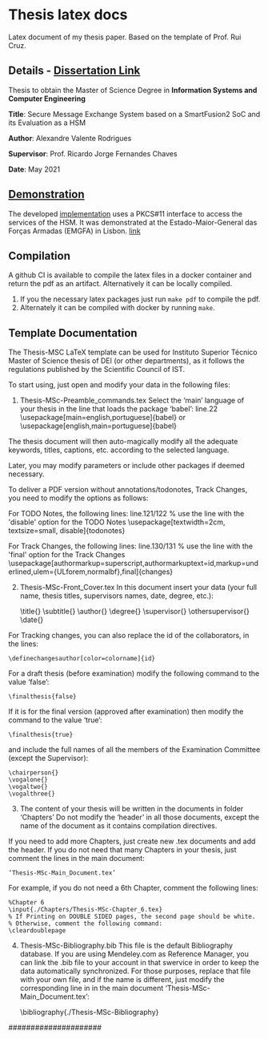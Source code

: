 # Thesis latex docs

Latex document of my thesis paper.
Based on the template of Prof. Rui Cruz.

## Details - [Dissertation Link](https://fenix.tecnico.ulisboa.pt/cursos/meic-t/dissertacao/1409728525633150)

Thesis to obtain the Master of Science Degree in __Information Systems and Computer Engineering__

__Title__: Secure Message Exchange System based on a SmartFusion2 SoC and its Evaluation as a HSM

__Author__: Alexandre Valente Rodrigues

__Supervisor__: Prof. Ricardo Jorge Fernandes Chaves

__Date__: May 2021

## [Demonstration](https://tecnico.ulisboa.pt/pt/noticias/tecnico-participa-em-projeto-de-desenvolvimento-de-redes-de-comunicacao-quanticas-para-a-defesa-europeia/)

The developed [implementation](https://github.com/LexVar/HSM_demo) uses a PKCS#11 interface to access the services of the HSM. It was demonstrated at the Estado-Maior-General das Forças Armadas (EMGFA) in Lisbon. [link](https://tecnico.ulisboa.pt/pt/noticias/tecnico-participa-em-projeto-de-desenvolvimento-de-redes-de-comunicacao-quanticas-para-a-defesa-europeia/)

## Compilation

A github CI is available to compile the latex files in a docker container and return the pdf as an artifact.
Alternatively it can be locally compiled.
1. If you the necessary latex packages just run `make pdf` to compile the pdf.
2. Alternately it can be compiled with docker by running `make`.

## Template Documentation

The Thesis-MSC LaTeX template can be used for Instituto Superior Técnico Master of Science thesis of DEI (or other departments), as it follows the regulations published by the Scientific Council of IST.

To start using, just open and modify your data in the following files:

1. Thesis-MSc-Preamble_commands.tex
Select the ‘main’ language of your thesis in the line that loads the package ‘babel’:
line.22
	\usepackage[main=english,portuguese]{babel}	
	or 
	\usepackage[english,main=portuguese]{babel}
	
The thesis document will then auto-magically modify all the adequate keywords, titles, captions, etc. according to the selected language.

Later, you may modify parameters or include other packages if deemed necessary.

To deliver a PDF version without annotations/todonotes, Track Changes, you need to modify the options as follows:

For TODO Notes, the following lines:
line.121/122
    % use the line with the 'disable' option for the TODO Notes
    \usepackage[textwidth=2cm, textsize=small, disable]{todonotes}
 
For Track Changes, the following lines: 
line.130/131
    % use the line with the 'final' option for the Track Changes
    \usepackage[authormarkup=superscript,authormarkuptext=id,markup=underlined,ulem={ULforem,normalbf},final]{changes}




2. Thesis-MSc-Front_Cover.tex
In this document insert your data (your full name, thesis titles, supervisors names, date, degree, etc.):

	\title{}
	\subtitle{}
	\author{}
	\degree{}
	\supervisor{}
	\othersupervisor{}
	\date{}

For Tracking changes, you can also replace the id of the collaborators, in the lines:

    \definechangesauthor[color=colorname]{id}

For a draft thesis (before examination) modify the following command to the value ‘false’:

	\finalthesis{false}

If it is for the final version (approved after examination) then modify the command to the value ‘true’:

	\finalthesis{true}

and include the full names of all the members of the Examination Committee (except the Supervisor):

	\chairperson{}
	\vogalone{}
	\vogaltwo{}
	\vogalthree{}

3. The content of your thesis will be written in the documents in folder ‘Chapters’
Do not modify the ‘header’ in all those documents, except the name of the document as it contains compilation directives.
 
If you need to add more Chapters, just create new .tex documents and add the header.
If you do not need that many Chapters in your thesis, just comment the lines in the main document:

  	‘Thesis-MSc-Main_Document.tex’

For example, if you do not need a 6th Chapter, comment the following lines:

	%Chapter 6
	\input{./Chapters/Thesis-MSc-Chapter_6.tex}
	% If Printing on DOUBLE SIDED pages, the second page should be white.
	% Otherwise, comment the following command:
	\cleardoublepage

4. Thesis-MSc-Bibliography.bib
This file is the default Bibliography database. 
If you are using Mendeley.com as Reference Manager, you can link the .bib file to your account in that swervice in order to keep the data automatically synchronized.
For those purposes, replace that file with your own file, and if the name is different, just modify the corresponding line in in the main document ‘Thesis-MSc-Main_Document.tex’:

	\bibliography{./Thesis-MSc-Bibliography}

#####################
